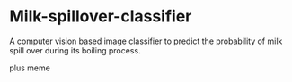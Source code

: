# Milk-spillover-classifier
A computer vision based image classifier to predict the probability of milk spill over during its boiling process.


plus meme
